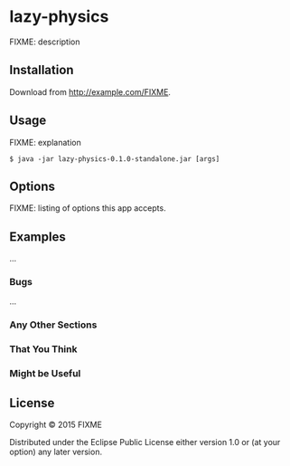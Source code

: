 # lazy-physics

FIXME: description

## Installation

Download from http://example.com/FIXME.

## Usage

FIXME: explanation

    $ java -jar lazy-physics-0.1.0-standalone.jar [args]

## Options

FIXME: listing of options this app accepts.

## Examples

...

### Bugs

...

### Any Other Sections
### That You Think
### Might be Useful

## License

Copyright © 2015 FIXME

Distributed under the Eclipse Public License either version 1.0 or (at
your option) any later version.
